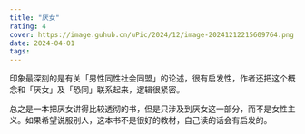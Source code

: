 ```yaml
---
title: "厌女"
rating: 4
cover: https://image.guhub.cn/uPic/2024/12/image-20241212215609764.png
date: 2024-04-01
tags:
---
```


印象最深刻的是有关「男性同性社会同盟」的论述，很有启发性，作者还把这个概念和「厌女」及「恐同」联系起来，逻辑很紧密。

总之是一本把厌女讲得比较透彻的书，但是只涉及到厌女这一部分，而不是女性主义。如果希望说服别人，这本书不是很好的教材，自己读的话会有启发的。
